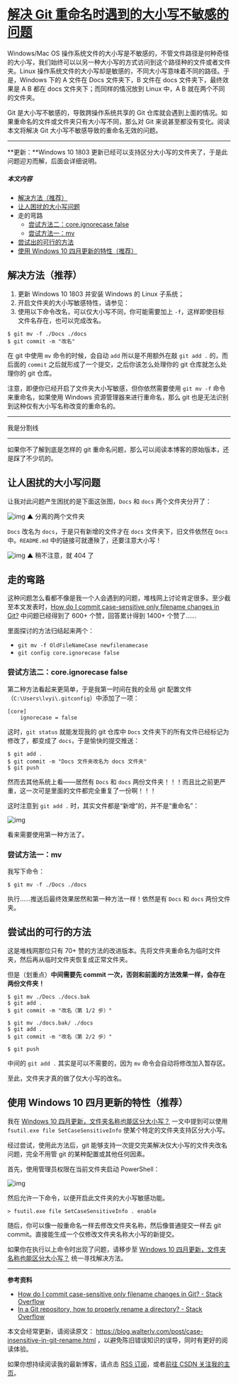 # [解决 Git 重命名时遇到的大小写不敏感的问题](https://blog.walterlv.com/post/case-insensitive-in-git-rename.html#%E4%BD%BF%E7%94%A8-windows-10-%E5%9B%9B%E6%9C%88%E6%9B%B4%E6%96%B0%E7%9A%84%E7%89%B9%E6%80%A7%E6%8E%A8%E8%8D%90)

Windows/Mac OS 操作系统文件的大小写是不敏感的，不管文件路径是何种奇怪的大小写，我们始终可以以另一种大小写的方式访问到这个路径种的文件或者文件夹。Linux 操作系统文件的大小写却是敏感的，不同大小写意味着不同的路径。于是，Windows 下的 A 文件在 Docs 文件夹下，B 文件在 docs 文件夹下，最终效果是 A B 都在 docs 文件夹下；而同样的情况放到 Linux 中，A B 就在两个不同的文件夹。

Git 是大小写不敏感的，导致跨操作系统共享的 Git 仓库就会遇到上面的情况。如果重命名的文件或文件夹只有大小写不同，那么对 Git 来说甚至都没有变化。阅读本文将解决 Git 大小写不敏感导致的重命名无效的问题。

------

**更新：**Windows 10 1803 更新已经可以支持区分大小写的文件夹了，于是此问题迎刃而解，后面会详细说明。



##### 本文内容

- [解决方法（推荐）](https://blog.walterlv.com/post/case-insensitive-in-git-rename.html#解决方法推荐)
- [让人困扰的大小写问题](https://blog.walterlv.com/post/case-insensitive-in-git-rename.html#让人困扰的大小写问题)
- 走的弯路
  - [尝试方法二：core.ignorecase false](https://blog.walterlv.com/post/case-insensitive-in-git-rename.html#尝试方法二coreignorecase-false)
  - [尝试方法一：mv](https://blog.walterlv.com/post/case-insensitive-in-git-rename.html#尝试方法一mv)
- [尝试出的可行的方法](https://blog.walterlv.com/post/case-insensitive-in-git-rename.html#尝试出的可行的方法)
- [使用 Windows 10 四月更新的特性（推荐）](https://blog.walterlv.com/post/case-insensitive-in-git-rename.html#使用-windows-10-四月更新的特性推荐)



## 解决方法（推荐）



1. 更新 Windows 10 1803 并安装 Windows 的 Linux 子系统；
2. 开启文件夹的大小写敏感特性，请参见：
3. 使用以下命令改名，可以仅大小写不同，你可能需要加上 `-f`，这样即使目标文件名存在，也可以完成改名。

```
$ git mv -f ./Docs ./docs
$ git commit -m "改名"
```

在 git 中使用 `mv` 命令的时候，会自动 `add` 所以是不用额外在敲 `git add .` 的，而后面的 `commit` 之后就形成了一个提交，之后你该怎么处理你的 git 仓库就怎么处理你的 git 仓库。

注意，即便你已经开启了文件夹大小写敏感，但你依然需要使用 `git mv -f` 命令来重命名，如果使用 Windows 资源管理器来进行重命名，那么 git 也是无法识别到这种仅有大小写名称改变的重命名的。

------

我是分割线

------

如果你不了解到底是怎样的 git 重命名问题，那么可以阅读本博客的原始版本，还是踩了不少坑的。

## 让人困扰的大小写问题



让我对此问题产生困扰的是下面这张图，`Docs` 和 `docs` 两个文件夹分开了：

![img](window%E5%A4%A7%E5%B0%8F%E5%86%99%E4%B8%8D%E6%95%8F%E6%84%9F%E9%97%AE%E9%A2%98-imgs/2017-11-23-15-42-24.png)
▲ 分离的两个文件夹

`Docs` 改名为 `docs`，于是只有新增的文件才在 `docs` 文件夹下，旧文件依然在 `Docs` 中。`README.md` 中的链接可就遭殃了，还要注意大小写！

![img](window%E5%A4%A7%E5%B0%8F%E5%86%99%E4%B8%8D%E6%95%8F%E6%84%9F%E9%97%AE%E9%A2%98-imgs/2017-11-23-16-10-51.png)
▲ 稍不注意，就 404 了

## 走的弯路



这种问题怎么看都不像是我一个人会遇到的问题，堆栈网上讨论肯定很多。至少截至本文发表时，[How do I commit case-sensitive only filename changes in Git?](https://stackoverflow.com/questions/17683458/how-do-i-commit-case-sensitive-only-filename-changes-in-git) 中问题已经得到了 600+ 个赞，回答累计得到 1400+ 个赞了……

里面探讨的方法归结起来两个：

- `git mv -f OldFileNameCase newfilenamecase`
- `git config core.ignorecase false`

### 尝试方法二：core.ignorecase false

第二种方法看起来更简单，于是我第一时间在我的全局 git 配置文件（`C:\Users\lvyi\.gitconfig`）中添加了一项：

```
[core]
    ignorecase = false
```

这时，`git status` 就能发现我的 git 仓库中 `Docs` 文件夹下的所有文件已经标记为修改了，都变成了 `docs`，于是愉快的提交推送：

```
$ git add .
$ git commit -m "Docs 文件夹改名为 docs 文件夹"
$ git push
```

然而去其他系统上看——居然有 `Docs` 和 `docs` 两份文件夹！！！而且比之前更严重，这一次可是里面的文件都完全重复了一份啊！！！

这时注意到 `git add .` 时，其实文件都是“新增”的，并不是“重命名”：

![img](window%E5%A4%A7%E5%B0%8F%E5%86%99%E4%B8%8D%E6%95%8F%E6%84%9F%E9%97%AE%E9%A2%98-imgs/2017-11-23-16-32-35.png)

看来需要使用第一种方法了。

### 尝试方法一：mv

我写下命令：

```
$ git mv -f ./Docs ./docs
```

执行……推送后最终效果居然和第一种方法一样！依然是有 `Docs` 和 `docs` 两份文件夹。

## 尝试出的可行的方法



这是堆栈网那位只有 70+ 赞的方法的改进版本。先将文件夹重命名为临时文件夹，然后再从临时文件夹恢复成正常文件夹。

但是（划重点）**中间需要先 commit 一次，否则和前面的方法效果一样，会存在两份文件夹！**

```
$ git mv ./Docs ./docs.bak
$ git add .
$ git commit -m "改名（第 1/2 步）"

$ git mv ./docs.bak/ ./docs
$ git add .
$ git commit -m "改名（第 2/2 步）"

$ git push
```

中间的 `git add .` 其实是可以不需要的，因为 `mv` 命令会自动将修改加入暂存区。

至此，文件夹才真的做了仅大小写的改名。

## 使用 Windows 10 四月更新的特性（推荐）



我在 [Windows 10 四月更新，文件夹名称也能区分大小写？](https://blog.walterlv.com/post/case-sensitive-in-windows-file-system) 一文中提到可以使用 `fsutil.exe file SetCaseSensitiveInfo` 使某个特定的文件夹支持区分大小写。

经过尝试，使用此方法后，git 能够支持一次提交完美解决仅大小写的文件夹改名问题，完全不用管 git 的某种配置或其他任何因素。

首先，使用管理员权限在当前文件夹启动 PowerShell：

![img](window%E5%A4%A7%E5%B0%8F%E5%86%99%E4%B8%8D%E6%95%8F%E6%84%9F%E9%97%AE%E9%A2%98-imgs/2018-06-20-10-43-02.png)

然后允许一下命令，以便开启此文件夹的大小写敏感功能。

```
> fsutil.exe file SetCaseSensitiveInfo . enable
```

随后，你可以像一般重命名一样去修改文件夹名称，然后像普通提交一样去 git commit。直接能生成一个仅修改文件夹名称大小写的新提交。

如果你在执行以上命令时出现了问题，请移步至 [Windows 10 四月更新，文件夹名称也能区分大小写？](https://blog.walterlv.com/post/case-sensitive-in-windows-file-system) 统一寻找解决方法。

------

**参考资料**

- [How do I commit case-sensitive only filename changes in Git? - Stack Overflow](https://stackoverflow.com/questions/17683458/how-do-i-commit-case-sensitive-only-filename-changes-in-git)
- [In a Git repository, how to properly rename a directory? - Stack Overflow](https://stackoverflow.com/q/11183788/6233938)

本文会经常更新，请阅读原文： https://blog.walterlv.com/post/case-insensitive-in-git-rename.html ，以避免陈旧错误知识的误导，同时有更好的阅读体验。

如果你想持续阅读我的最新博客，请点击 [RSS 订阅](https://blog.walterlv.com/feed.xml)，或者[前往 CSDN 关注我的主页](https://walterlv.blog.csdn.net/)。